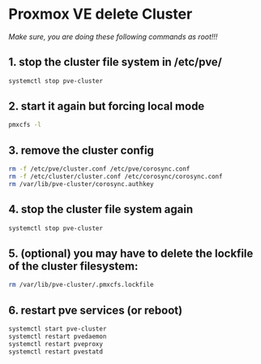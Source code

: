 # Proxmox VE delete Cluster

*Make sure, you are doing these following commands as root!!!*

## 1. stop the cluster file system in /etc/pve/

```bash
systemctl stop pve-cluster
```

## 2. start it again but forcing local mode

```bash
pmxcfs -l
```

## 3. remove the cluster config

```bash
rm -f /etc/pve/cluster.conf /etc/pve/corosync.conf 
rm -f /etc/cluster/cluster.conf /etc/corosync/corosync.conf 
rm /var/lib/pve-cluster/corosync.authkey
```

## 4. stop the cluster file system again

```bash
systemctl stop pve-cluster
```

## 5. (optional) you may have to delete the lockfile of the cluster filesystem:

```bash
rm /var/lib/pve-cluster/.pmxcfs.lockfile
```

## 6. restart pve services (or reboot)

```bash
systemctl start pve-cluster
systemctl restart pvedaemon
systemctl restart pveproxy
systemctl restart pvestatd
```